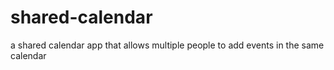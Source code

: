 # shared-calendar
a shared calendar app that allows multiple people to add events in the same calendar
